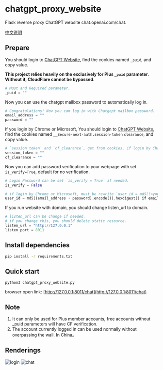 # chatgpt_proxy_website
Flask reverse proxy ChatGPT website chat.openai.com/chat.

[中文说明](https://github.com/cooolr/chatgpt_plus_proxy_website/blob/main/README_ZN.md)

## Prepare

You should login to [ChatGPT Website](https://chat.openai.com/chat), find the cookies named `_puid`, and copy value.

**This project relies heavily on the exclusively for Plus `_puid` parameter. Without it, CloudFlare cannot be bypassed.**

``` python
# Must and Required parameter.
_puid = ""
```

Now you can use the chatgpt mailbox password to automatically log in.
``` python
# Congratulations! Now you can log in with Chatgopt mailbox password.
email_address = ""
password = ""
```

If you login by Chrome or Microsoft, You should login to [ChatGPT Website](https://chat.openai.com/chat), find the cookies named `__Secure-next-auth.session-token` `clearance`, and copy value. 

``` python
# `session_token` and `cf_clearance`, get from cookies, if login by Chrome or Microsoft.
session_token = ""
cf_clearance = ""
```

Now you can add password verification to your webpage with set `is_verify=True`, default for no verification.

``` python
# Login Password can be set `is_verify = True` if needed.
is_verify = False

# if login by Chrome or Microsoft, must be rewrite `user_id = md5((<your_email> + <your_password>).encode()).hexdigest()`
user_id = md5((email_address + password).encode()).hexdigest() if email_address and password else ""
```

If you run website with domain, you should change listen_url to domain.
``` python
# listen_url can be change if needed.
# if you change this, you should delete static resource.
listen_url = "http://127.0.0.1"
listen_port = 8011
```

## Install dependencies

``` bash
pip install -r requirements.txt
```

## Quick start

``` bash
python3 chatgpt_proxy_website.py
```

browser open link: [http://127.0.0.1:8011/chat](http://127.0.0.1:8011/chat)

## Note

1. It can only be used for Plus member accounts, free accounts without _puid parameters will have CF verification.
2. The account currently logged in can be used normally without overpassing the wall. In China。

## Renderings
![login](https://github.com/cooolr/chatgpt_plus_proxy_website/blob/main/login.png)
![chat](https://github.com/cooolr/chatgpt_plus_proxy_website/blob/main/chat.png)
